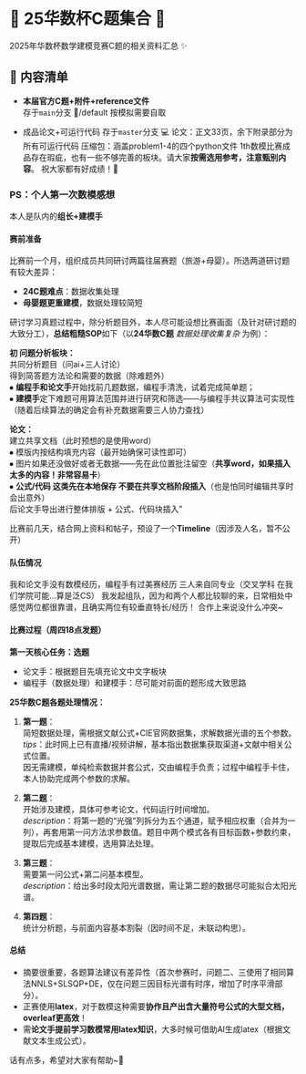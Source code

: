 # 🌸 25华数杯C题集合 🌸

2025年华数杯数学建模竞赛C题的相关资料汇总 ✨

## 📂 内容清单
- **本届官方C题+附件+reference文件**  
   存于`main`分支 📝/default
   按模拟需要自取
  
- 成品论文+可运行代码
   存于`master`分支 💻
   论文：正文33页，余下附录部分为所有可运行代码
   压缩包：涵盖problem1-4的四个python文件
   1th数模比赛成品存在瑕疵，也有一些不够完善的板块。请大家**按需选用参考，注意甄别内容**。
祝大家都有好成绩！💪


### PS：个人第一次数模感想

本人是队内的**组长+建模手**  


#### 赛前准备  
比赛前一个月，组织成员共同研讨两篇往届赛题（旅游+母婴）。所选两道研讨题有较大差异：  
- **24C题难点**：数据收集处理  
- **母婴题更重建模**，数据处理较简短  


研讨学习真题过程中，除分析题目外，本人尽可能设想比赛画面（及针对研讨题的大致分工），**总结粗糙SOP**如下（以**24华数C题** *数据处理收集复杂* 为例）：  

**初 问题分析板块：**  
共同分析题目（问ai+三人讨论）  
得到简答题方法论和需要的数据（除难题外）  
⦁	**编程手和论文手**开始找前几题数据，编程手清洗，试着完成简单题；  
⦁	**建模手**定下难题可用算法范围并进行研究和筛选——与编程手共议算法可实现性  
（随着后续算法的确定会有补充数据需要三人协力查找）  

**论文：**  
建立共享文档（此时预想的是使用word）  
⦁	模版内按结构填充内容（最开始确保可读性即可）  
⦁	图片如果还没做好或者无数据——先在此位置批注留空（**共享word，如果插入太多的内容！非常容易卡**）  
⦁	**公式/代码 这类先在本地保存 不要在共享文档阶段插入**（也是怕同时编辑共享时会出意外）  
后论文手导出进行整体排版 + 公式、代码块插入”  

比赛前几天，结合网上资料和帖子，预设了一个**Timeline**（因涉及人名，暂不公开）  

#### 队伍情况
我和论文手没有数模经历，编程手有过美赛经历
三人来自同专业（交叉学科 在我们学院可能...算是泛CS）
我发起组队，因为和两个人都比较聊的来，日常相处中感觉两位都很靠谱，且确实两位有较垂直特长/经历！
合作上来说没什么冲突~

#### 比赛过程（周四18点发题）  
**第一天核心任务：选题**  
- 论文手：根据题目先填充论文中文字板块  
- 编程手（数据处理）和建模手：尽可能对前面的题形成大致思路  

**25华数C题各题处理情况：**  
1. **第一题**：  
   简短数据处理，需根据文献公式+CIE官网数据集，求解数据光谱的五个参数。  
   *tips*：此时网上已有直播/视频讲解，基本指出数据集获取渠道+文献中相关公式位置。  
   因无需建模，单纯检索数据并套公式，交由编程手负责；过程中编程手卡住，本人协助完成两个参数的求解。  

2. **第二题**：  
   开始涉及建模，具体可参考论文，代码运行时间增加。  
   *description*：将第一题的“光强”列拆分为五个通道，赋予相应权重（合并为一列），再套用第一问方法求参数值。题目中两个模式各有目标函数+参数约束，提取后完成基本建模，选用算法处理。  

3. **第三题**：  
   需要第一问公式+第二问基本模型。  
   *description*：给出多时段太阳光谱数据，需让第二题的数据尽可能拟合太阳光谱。  

4. **第四题**：  
   统计分析题，与前面内容基本割裂（因时间不足，未联动构思）。  


#### 总结  
- 摘要很重要，各题算法建议有差异性（首次参赛时，问题二、三使用了相同算法NNLS+SLSQP+DE，仅在问题三因目标光谱有时序，增加了时序平滑部分）。  
- 正赛使用**latex**，对于数模这种需要**协作且产出含大量符号公式的大型文档，overleaf更高效**！  
- 需**论文手提前学习数模常用latex知识**，大多时候可借助AI生成latex（根据文献文本生成公式）。  


话有点多，希望对大家有帮助~💪
